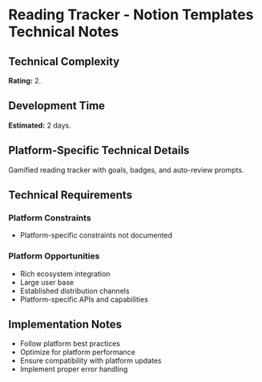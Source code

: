 # Reading Tracker - Notion Templates Technical Notes

## Technical Complexity
**Rating:** 2.

## Development Time
**Estimated:** 2 days.

## Platform-Specific Technical Details
Gamified reading tracker with goals, badges, and auto-review prompts.

## Technical Requirements

### Platform Constraints
- Platform-specific constraints not documented

### Platform Opportunities
- Rich ecosystem integration
- Large user base
- Established distribution channels
- Platform-specific APIs and capabilities

## Implementation Notes
- Follow platform best practices
- Optimize for platform performance
- Ensure compatibility with platform updates
- Implement proper error handling
